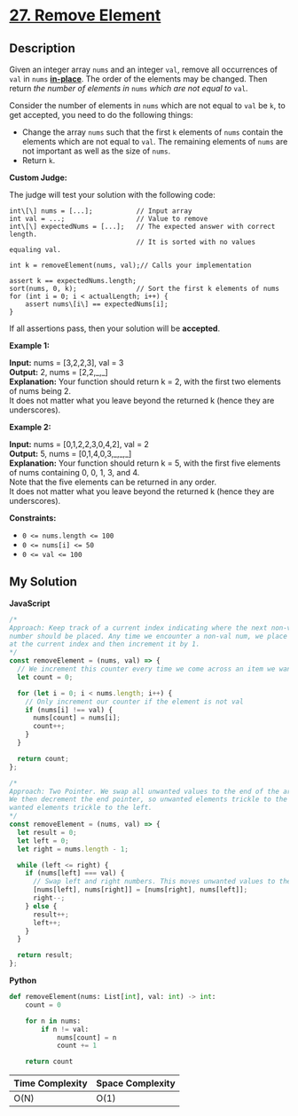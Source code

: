 # [27. Remove Element](https://leetcode.com/problems/remove-element)

## Description

Given an integer array `nums` and an integer `val`, remove all occurrences of `val` in `nums` [**in-place**](https://en.wikipedia.org/wiki/In-place_algorithm). The order of the elements may be changed. Then return _the number of elements in_ `nums` _which are not equal to_ `val`.

Consider the number of elements in `nums` which are not equal to `val` be `k`, to get accepted, you need to do the following things:

- Change the array `nums` such that the first `k` elements of `nums` contain the elements which are not equal to `val`. The remaining elements of `nums` are not important as well as the size of `nums`.
- Return `k`.

**Custom Judge:**

The judge will test your solution with the following code:

```
int\[\] nums = [...];           // Input array
int val = ...;                  // Value to remove
int\[\] expectedNums = [...];   // The expected answer with correct length.
                                // It is sorted with no values equaling val.

int k = removeElement(nums, val);// Calls your implementation

assert k == expectedNums.length;
sort(nums, 0, k);               // Sort the first k elements of nums
for (int i = 0; i < actualLength; i++) {
    assert nums\[i\] == expectedNums[i];
}
```

If all assertions pass, then your solution will be **accepted**.

**Example 1:**

**Input:** nums = \[3,2,2,3\], val = 3  
**Output:** 2, nums = \[2,2,\_,\_\]  
**Explanation:** Your function should return k = 2, with the first two elements of nums being 2.  
It does not matter what you leave beyond the returned k (hence they are underscores).

**Example 2:**

**Input:** nums = \[0,1,2,2,3,0,4,2\], val = 2  
**Output:** 5, nums = \[0,1,4,0,3,\_,\_,\_\]  
**Explanation:** Your function should return k = 5, with the first five elements of nums containing 0, 0, 1, 3, and 4.  
Note that the five elements can be returned in any order.  
It does not matter what you leave beyond the returned k (hence they are underscores).

**Constraints:**

- `0 <= nums.length <= 100`
- `0 <= nums[i] <= 50`
- `0 <= val <= 100`

## My Solution

**JavaScript**

```js
/*
Approach: Keep track of a current index indicating where the next non-val
number should be placed. Any time we encounter a non-val num, we place that value
at the current index and then increment it by 1.
*/
const removeElement = (nums, val) => {
  // We increment this counter every time we come across an item we want to keep
  let count = 0;

  for (let i = 0; i < nums.length; i++) {
    // Only increment our counter if the element is not val
    if (nums[i] !== val) {
      nums[count] = nums[i];
      count++;
    }
  }

  return count;
};
```

```js
/*
Approach: Two Pointer. We swap all unwanted values to the end of the array.
We then decrement the end pointer, so unwanted elements trickle to the right while
wanted elements trickle to the left.
*/
const removeElement = (nums, val) => {
  let result = 0;
  let left = 0;
  let right = nums.length - 1;

  while (left <= right) {
    if (nums[left] === val) {
      // Swap left and right numbers. This moves unwanted values to the end
      [nums[left], nums[right]] = [nums[right], nums[left]];
      right--;
    } else {
      result++;
      left++;
    }
  }

  return result;
};
```

**Python**

```py
def removeElement(nums: List[int], val: int) -> int:
    count = 0

    for n in nums:
        if n != val:
            nums[count] = n
            count += 1

    return count
```

| Time Complexity | Space Complexity |
| --------------- | ---------------- |
| O(N)            | O(1)             |
